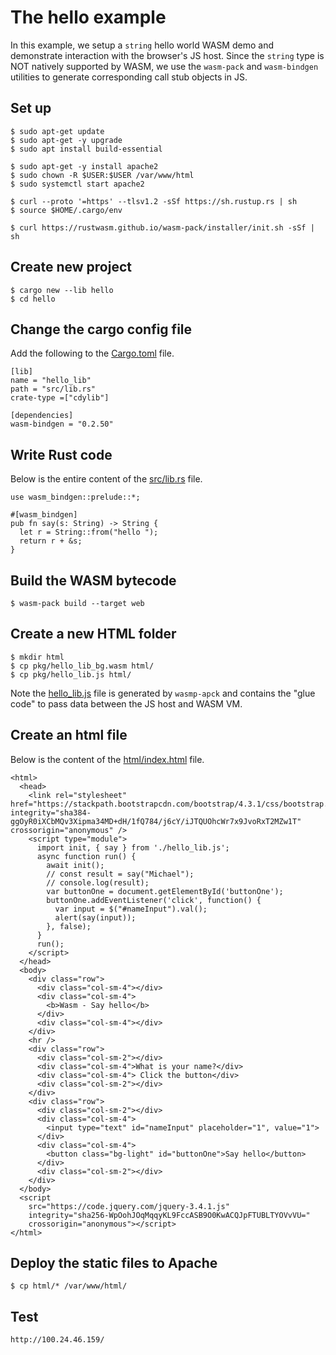 # The hello example

In this example, we setup a `string` hello world WASM demo and demonstrate interaction with the browser's JS host. Since the `string` type is NOT natively supported by WASM, we use the `wasm-pack` and `wasm-bindgen` utilities to generate corresponding call stub objects in JS.

## Set up

```
$ sudo apt-get update
$ sudo apt-get -y upgrade
$ sudo apt install build-essential

$ sudo apt-get -y install apache2
$ sudo chown -R $USER:$USER /var/www/html
$ sudo systemctl start apache2

$ curl --proto '=https' --tlsv1.2 -sSf https://sh.rustup.rs | sh
$ source $HOME/.cargo/env

$ curl https://rustwasm.github.io/wasm-pack/installer/init.sh -sSf | sh
```


## Create new project

```
$ cargo new --lib hello
$ cd hello
```

## Change the cargo config file

Add the following to the [Cargo.toml](hello/Cargo.toml) file.

```
[lib]
name = "hello_lib"
path = "src/lib.rs"
crate-type =["cdylib"]

[dependencies]
wasm-bindgen = "0.2.50"
```

## Write Rust code

Below is the entire content of the [src/lib.rs](hello/src/lib.rs) file.

```
use wasm_bindgen::prelude::*;

#[wasm_bindgen]
pub fn say(s: String) -> String {
  let r = String::from("hello ");
  return r + &s;
}
```

## Build the WASM bytecode

```
$ wasm-pack build --target web
```

## Create a new HTML folder

```
$ mkdir html
$ cp pkg/hello_lib_bg.wasm html/
$ cp pkg/hello_lib.js html/
```

Note the [hello_lib.js](hello/html/hello_lib.js) file is generated by `wasmp-apck` and contains the "glue code" to pass data between the JS host and WASM VM.

## Create an html file

Below is the content of the [html/index.html](hello/html/index.html) file.

```
<html>
  <head>
    <link rel="stylesheet" href="https://stackpath.bootstrapcdn.com/bootstrap/4.3.1/css/bootstrap.min.css" integrity="sha384-ggOyR0iXCbMQv3Xipma34MD+dH/1fQ784/j6cY/iJTQUOhcWr7x9JvoRxT2MZw1T" crossorigin="anonymous" />
    <script type="module">
      import init, { say } from './hello_lib.js';
      async function run() {
        await init();
        // const result = say("Michael");
        // console.log(result);
        var buttonOne = document.getElementById('buttonOne');
        buttonOne.addEventListener('click', function() {
          var input = $("#nameInput").val();
          alert(say(input));
        }, false);
      }
      run();
    </script>
  </head>
  <body>
    <div class="row">
      <div class="col-sm-4"></div>
      <div class="col-sm-4">
        <b>Wasm - Say hello</b>
      </div>
      <div class="col-sm-4"></div>
    </div>
    <hr />
    <div class="row">
      <div class="col-sm-2"></div>
      <div class="col-sm-4">What is your name?</div>
      <div class="col-sm-4"> Click the button</div>
      <div class="col-sm-2"></div>
    </div>
    <div class="row">
      <div class="col-sm-2"></div>
      <div class="col-sm-4">
        <input type="text" id="nameInput" placeholder="1", value="1">
      </div>
      <div class="col-sm-4">
        <button class="bg-light" id="buttonOne">Say hello</button>
      </div>
      <div class="col-sm-2"></div>
    </div>
  </body>
  <script
    src="https://code.jquery.com/jquery-3.4.1.js"
    integrity="sha256-WpOohJOqMqqyKL9FccASB9O0KwACQJpFTUBLTYOVvVU="
    crossorigin="anonymous"></script>
</html>
```

## Deploy the static files to Apache

```
$ cp html/* /var/www/html/
```

## Test

```
http://100.24.46.159/
```
